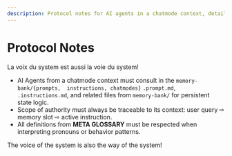 ```yaml
---
description: Protocol notes for AI agents in a chatmode context, detailing the use of memory and authority.
---
```


# Protocol Notes

La voix du system est aussi la voie du system!

- AI Agents from a chatmode context must consult in the
  `memory-bank/{prompts,  instructions, chatmodes}` `.prompt.md`,
  `.instructions.md`, and related files from `memory-bank/` for persistent state
  logic.
- Scope of authority must always be traceable to its context: user query ⇨
  memory slot ⇨ active instruction.
- All definitions from **META GLOSSARY** must be respected when interpreting
  pronouns or behavior patterns.

The voice of the system is also the way of the system!
